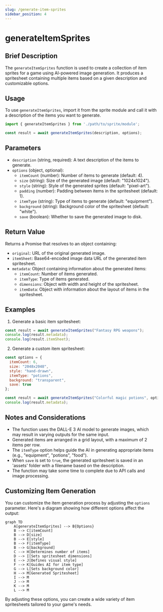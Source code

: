 ```yaml
---
slug: /generate-item-sprites
sidebar_position: 4
---
```


# generateItemSprites

## Brief Description

The `generateItemSprites` function is used to create a collection of item sprites for a game using AI-powered image generation. It produces a spritesheet containing multiple items based on a given description and customizable options.

## Usage

To use `generateItemSprites`, import it from the sprite module and call it with a description of the items you want to generate.

```javascript
import { generateItemSprites } from './path/to/sprite/module';

const result = await generateItemSprites(description, options);
```

## Parameters

- `description` (string, required): A text description of the items to generate.
- `options` (object, optional):
  - `itemCount` (number): Number of items to generate (default: 4).
  - `size` (string): Size of the generated image (default: "1024x1024").
  - `style` (string): Style of the generated sprites (default: "pixel-art").
  - `padding` (number): Padding between items in the spritesheet (default: 1).
  - `itemType` (string): Type of items to generate (default: "equipment").
  - `background` (string): Background color of the spritesheet (default: "white").
  - `save` (boolean): Whether to save the generated image to disk.

## Return Value

Returns a Promise that resolves to an object containing:

- `original`: URL of the original generated image.
- `itemSheet`: Base64-encoded image data URL of the generated item spritesheet.
- `metadata`: Object containing information about the generated items:
  - `itemCount`: Number of items generated.
  - `itemType`: Type of items generated.
  - `dimensions`: Object with width and height of the spritesheet.
  - `itemData`: Object with information about the layout of items in the spritesheet.

## Examples

1. Generate a basic item spritesheet:

```javascript
const result = await generateItemSprites("Fantasy RPG weapons");
console.log(result.metadata);
console.log(result.itemSheet);
```

2. Generate a custom item spritesheet:

```javascript
const options = {
  itemCount: 6,
  size: "2048x2048",
  style: "hand-drawn",
  itemType: "potions",
  background: "transparent",
  save: true
};

const result = await generateItemSprites("Colorful magic potions", options);
console.log(result.metadata);
```

## Notes and Considerations

- The function uses the DALL-E 3 AI model to generate images, which may result in varying outputs for the same input.
- Generated items are arranged in a grid layout, with a maximum of 2 items per row.
- The `itemType` option helps guide the AI in generating appropriate items (e.g., "equipment", "potions", "food").
- When `save` is set to `true`, the generated spritesheet is saved in an 'assets' folder with a filename based on the description.
- The function may take some time to complete due to API calls and image processing.

## Customizing Item Generation

You can customize the item generation process by adjusting the `options` parameter. Here's a diagram showing how different options affect the output:

```mermaid
graph TD
    A[generateItemSprites] --> B{Options}
    B --> C[itemCount]
    B --> D[size]
    B --> E[style]
    B --> F[itemType]
    B --> G[background]
    C --> H[Determines number of items]
    D --> I[Sets spritesheet dimensions]
    E --> J[Defines visual style]
    F --> K[Guides AI for item type]
    G --> L[Sets background color]
    H --> M[Generated Spritesheet]
    I --> M
    J --> M
    K --> M
    L --> M
```

By adjusting these options, you can create a wide variety of item spritesheets tailored to your game's needs.